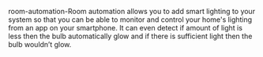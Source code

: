 room-automation-Room automation allows you to add smart lighting to your system so that you can be able to monitor and control your home's lighting from an app on your smartphone. It can even detect if amount of light is less then the bulb automatically glow and if there is sufficient light then the bulb wouldn’t glow.

